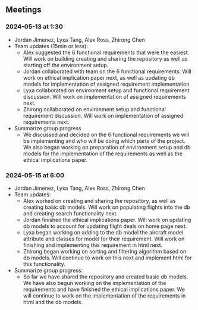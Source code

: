 ## Meetings

### 2024-05-13 at 1:30

- Jordan Jimenez, Lyxa Tang, Alex Ross, Zhirong Chen
- Team updates (15min or less):
  - Alex suggested the 6 functional requirements that were the easiest. Will work on building creating and sharing the repository as well as starting off the environment setup.
  - Jordan collaborated with team on the 6 functional requirements. Will work on ethical implication paper next, as well as updating db models for implementation of assigned requirement implementation.
  - Lyxa collaborated on environment setup and functional requirement discussion. Will work on implementation of assigned requirements next.
  - Zhirong collaborated on environment setup and functional requirement discussion. Will work on implementation of assigned requirements next.
- Summarize group progress
  - We discussed and decided on the 6 functional requirements we will be implementing and who will be doing which parts of the project. We also began working on preparation of environment setup and db models for the implementation of the requirements as well as the ethical implications paper.

### 2024-05-15 at 6:00

- Jordan Jimenez, Lyxa Tang, Alex Ross, Zhirong Chen
- Team updates:
  - Alex worked on creating and sharing the repository, as well as creating basic db models. Will work on populating flights into the db and creating search functionality next.
  - Jordan finished the ethical implications paper. Will work on updating db models to account for updating flight deals on home page next.
  - Lyxa began working on adding to the db model the aircraft model attribute and classes for model for their requirement. Will work on finishing and implementing this requirement in html next.
  - Zhirong began working on sorting and filtering algorithm based on db models. Will continue to work on this next and implement html for this functionality.
- Summarize group progress:
  - So far we have shared the repository and created basic db models. We have also begun working on the implementation of the requirements and have finished the ethical implications paper. We will continue to work on the implementation of the requirements in html and the db models.
